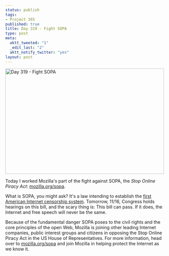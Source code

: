```yaml
--- 
status: publish
tags: 
- Project 365
published: true
title: Day 319 - Fight SOPA
type: post
meta: 
  aktt_tweeted: "1"
  _edit_last: "2"
  aktt_notify_twitter: "yes"
layout: post
---
```

<a href="http://www.flickr.com/photos/freeed/6349829018/" title="Day 319 - Fight SOPA by Fred​, on Flickr"><img src="http://farm7.static.flickr.com/6225/6349829018_ae1b154927.jpg" width="500" height="333" alt="Day 319 - Fight SOPA"/></a>

Today I worked Mozilla's part of the fight against SOPA, the <em>Stop Online Piracy Act</em>: <a href="http://www.mozilla.org/sopa">mozilla.org/sopa</a>.

What is SOPA, you might ask? It's a law intending to establish the <a href="http://americancensorship.org/">first American Internet censorship system</a>. Tomorrow, 11/16, Congress holds hearings on this bill, and the scary thing is: This bill can pass. If it does, the Internet and free speech will never be the same.

Because of the fundamental danger SOPA poses to the civil rights and the core principles of the open Web, Mozilla is joining other leading Internet companies, public interest groups and citizens in opposing the Stop Online Piracy Act in the US House of Representatives. For more information, head over to <a href="http://www.mozilla.org/sopa">mozilla.org/sopa</a> and join Mozilla in helping protect the Internet as we know it.
